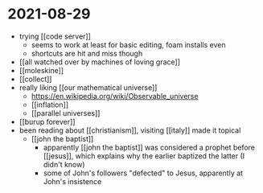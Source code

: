 # 2021-08-29

- trying [[code server]]
  - seems to work at least for basic editing, foam installs even
  - shortcuts are hit and miss though
- [[all watched over by machines of loving grace]]
- [[moleskine]]
- [[collect]]
- really liking [[our mathematical universe]]
  - https://en.wikipedia.org/wiki/Observable_universe
  - [[inflation]]
  - [[parallel universes]]
- [[burup forever]]
- been reading about [[christianism]], visiting [[italy]] made it topical
  - [[john the baptist]]
    - apparently [[john the baptist]] was considered a prophet before [[jesus]], which explains why the earlier baptized the latter (I didn't know)
    - some of John's followers "defected" to Jesus, apparently at John's insistence